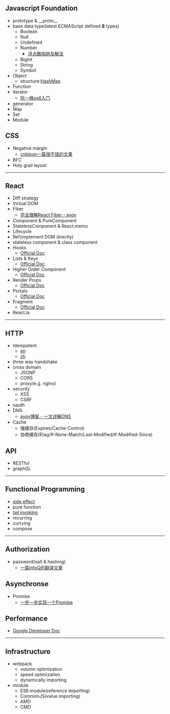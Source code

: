 ## Javascript Foundation
  - prototype & \_\_proto\_\_
  - base data type(latest ECMAScript defined **8** types)
    - Boolean
    - Null
    - Undefined
    - Number
      - [浮点数陷阱及解法](https://github.com/camsong/blog/issues/9)
    - BigInt
    - String
    - Symbol
  - Object
    - structure:[HashMap](https://plushunter.github.io/2017/07/25/%E6%95%B0%E6%8D%AE%E7%BB%93%E6%9E%84%E4%B8%8E%E7%AE%97%E6%B3%95%EF%BC%8811%EF%BC%89%EF%BC%9A%E5%93%88%E5%B8%8C%E8%A1%A8/)
  - Function
  - iterator
    - [阮一峰es6入门](http://es6.ruanyifeng.com/#docs/iterator)
  - generator
  - Map
  - Set
  - Module

## CSS
  - Negative margin
    - [cnblogs一篇很不错的文章](https://www.cnblogs.com/LiveWithIt/p/6024864.html#commentform)
  - BFC
  - Holy grail layout

---
## React
  - Diff strategy
  - Virtual DOM
  - Fiber
    - [完全理解React Fiber - ayqy](http://www.ayqy.net/blog/dive-into-react-fiber/)
  - Component & PureComponent
  - StatelessComponent & React.memo
  - Lifecycle
  - Ref(implement DOM directly)
  - stateless component & class component
  - Hooks
    - [Official Doc](https://reactjs.org/docs/hooks-intro.html)
  - Lists & Keys
    - [Official Doc](https://reactjs.org/docs/lists-and-keys.html)
  - Higher Order Component
    - [Official Doc](https://reactjs.org/docs/higher-order-components.html)
  - Render Props
    - [Official Doc](https://reactjs.org/docs/render-props.html)
  - Portals
    - [Official Doc](https://reactjs.org/docs/portals.html)
  - Fragment
    - [Official Doc](https://reactjs.org/docs/fragments.html)
  - React.la
---
## HTTP
  - Idempotent
    - [en](https://developer.mozilla.org/en-US/docs/Glossary/Idempotent)
    - [zh](https://developer.mozilla.org/zh-CN/docs/Glossary/%E5%B9%82%E7%AD%89)
  - three way handshake
  - cross domain
    - JSONP
    - CORS
    - proxy(e.g. nginx)
  - security
    - XSS
    - CSRF
  - oauth
  - DNS
    - [ayqy博客 - 一文详解DNS](https://mp.weixin.qq.com/s/0YKV9E4rd77Wc7U4XJmWEQ)
  - Cache
    - 强缓存(Expires/Cache-Control)
    - 协商缓存(Etag/If-None-Match/Last-Modified/If-Modified-Since)
## API
  - RESTful
  - graphQL
---
## Functional Programming
  - [side effect](./source/functional_programming/side_effect.md)
  - pure function
  - [tail invoking](https://juejin.im/entry/592e8a2d0ce463006b510b34)
  - recurring
  - currying
  - compose
---

## Authorization
  - password(salt & hashing)
    - [一篇infoQ的翻译文章](https://www.infoq.cn/article/how-to-encrypt-the-user-password-correctly)

## Asynchronse
  - Promise
    - [一步一步实现一个Promise](https://juejin.im/post/5c6ad98e6fb9a049d51a0f5e)

## Performance
  - [Google Developer Doc](https://developers.google.com/web/fundamentals/performance/why-performance-matters)

---
## Infrastructure
  - webpack
    - volumn optimization
    - speed optimization
    - dynamically importing
  - module
    - ES6 module(reference importing)
    - CommonJS(value importing)
    - AMD
    - CMD
